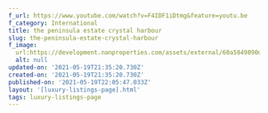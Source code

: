 ```yaml
---
f_url: https://www.youtube.com/watch?v=F4IDF1iDtmg&feature=youtu.be
f_category: International
title: the peninsula estate crystal harbour
slug: the-peninsula-estate-crystal-harbour
f_image:
  url:https://development.nanproperties.com/assets/external/60a5849890dcf1eedc4738ee_02.jpeg
  alt: null
updated-on: '2021-05-19T21:35:20.730Z'
created-on: '2021-05-19T21:35:20.730Z'
published-on: '2021-05-19T22:05:47.033Z'
layout: '[luxury-listings-page].html'
tags: luxury-listings-page
---
```



